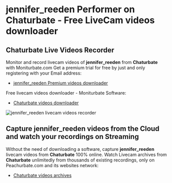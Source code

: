 # jennifer_reeden Performer on Chaturbate - Free LiveCam videos downloader

## Chaturbate Live Videos Recorder

Monitor and record livecam videos of **jennifer_reeden** from **Chaturbate** with Moniturbate.com
Get a premium trial for free by just and only registering with your Email address:
* [jennifer_reeden Premium videos downloader](https://moniturbate.com/request-demo-licence-key.html)

Free livecam videos downloader - Moniturbate Software:
* [Chaturbate videos downloader](https://moniturbate.com/moniturbate-download-software.html)

![jennifer_reeden livecam videos recorder](https://peachurnet.com/templates/moniturbate-software.png)


## Capture jennifer_reeden videos from the Cloud and watch your recordings on Streaming

Without the need of downloading a software, capture **jennifer_reeden** livecam videos from **Chaturbate** 100% online.
Watch Livecam archives from **Chaturbate** unlimitedly from thousands of existing recordings, only on Peachurbate.com and its websites network:
* [Chaturbate videos archives](https://peachurnet.com/)